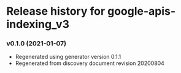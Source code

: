 # Release history for google-apis-indexing_v3

### v0.1.0 (2021-01-07)

* Regenerated using generator version 0.1.1
* Regenerated from discovery document revision 20200804

